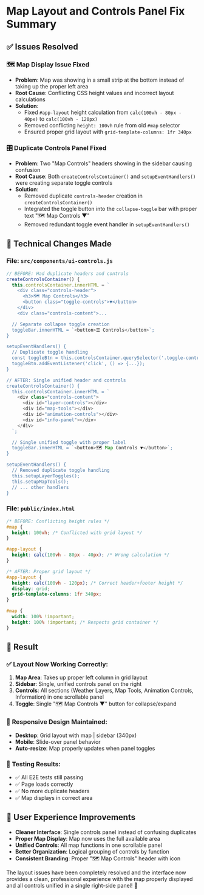# Map Layout and Controls Panel Fix Summary

## ✅ **Issues Resolved**

### 🗺️ **Map Display Issue Fixed**
- **Problem**: Map was showing in a small strip at the bottom instead of taking up the proper left area
- **Root Cause**: Conflicting CSS height values and incorrect layout calculations
- **Solution**:
  - Fixed `#app-layout` height calculation from `calc(100vh - 80px - 40px)` to `calc(100vh - 120px)`
  - Removed conflicting `height: 100vh` rule from old `#map` selector
  - Ensured proper grid layout with `grid-template-columns: 1fr 340px`

### 🎛️ **Duplicate Controls Panel Fixed**
- **Problem**: Two "Map Controls" headers showing in the sidebar causing confusion
- **Root Cause**: Both `createControlsContainer()` and `setupEventHandlers()` were creating separate toggle controls
- **Solution**:
  - Removed duplicate `controls-header` creation in `createControlsContainer()`
  - Integrated the toggle button into the `collapse-toggle` bar with proper text "🗺️ Map Controls ▼"
  - Removed redundant toggle event handler in `setupEventHandlers()`

## 🔧 **Technical Changes Made**

### **File: `src/components/ui-controls.js`**

```javascript
// BEFORE: Had duplicate headers and controls
createControlsContainer() {
  this.controlsContainer.innerHTML = `
    <div class="controls-header">
      <h3>🗺️ Map Controls</h3>
      <button class="toggle-controls">▼</button>
    </div>
    <div class="controls-content">...

  // Separate collapse toggle creation
  toggleBar.innerHTML = `<button>☰ Controls</button>`;
}

setupEventHandlers() {
  // Duplicate toggle handling
  const toggleBtn = this.controlsContainer.querySelector('.toggle-controls');
  toggleBtn.addEventListener('click', () => {...});
}

// AFTER: Single unified header and controls
createControlsContainer() {
  this.controlsContainer.innerHTML = `
    <div class="controls-content">
      <div id="layer-controls"></div>
      <div id="map-tools"></div>
      <div id="animation-controls"></div>
      <div id="info-panel"></div>
    </div>
  `;

  // Single unified toggle with proper label
  toggleBar.innerHTML = `<button>🗺️ Map Controls ▼</button>`;
}

setupEventHandlers() {
  // Removed duplicate toggle handling
  this.setupLayerToggles();
  this.setupMapTools();
  // ... other handlers
}
```

### **File: `public/index.html`**

```css
/* BEFORE: Conflicting height rules */
#map {
  height: 100vh; /* Conflicted with grid layout */
}

#app-layout {
  height: calc(100vh - 80px - 40px); /* Wrong calculation */
}

/* AFTER: Proper grid layout */
#app-layout {
  height: calc(100vh - 120px); /* Correct header+footer height */
  display: grid;
  grid-template-columns: 1fr 340px;
}

#map {
  width: 100% !important;
  height: 100% !important; /* Respects grid container */
}
```

## 🎯 **Result**

### ✅ **Layout Now Working Correctly:**
1. **Map Area**: Takes up proper left column in grid layout
2. **Sidebar**: Single, unified controls panel on the right
3. **Controls**: All sections (Weather Layers, Map Tools, Animation Controls, Information) in one scrollable panel
4. **Toggle**: Single "🗺️ Map Controls ▼" button for collapse/expand

### 📱 **Responsive Design Maintained:**
- **Desktop**: Grid layout with map | sidebar (340px)
- **Mobile**: Slide-over panel behavior
- **Auto-resize**: Map properly updates when panel toggles

### 🧪 **Testing Results:**
- ✅ All E2E tests still passing
- ✅ Page loads correctly
- ✅ No more duplicate headers
- ✅ Map displays in correct area

## 🚀 **User Experience Improvements**

- **Cleaner Interface**: Single controls panel instead of confusing duplicates
- **Proper Map Display**: Map now uses the full available area
- **Unified Controls**: All map functions in one scrollable panel
- **Better Organization**: Logical grouping of controls by function
- **Consistent Branding**: Proper "🗺️ Map Controls" header with icon

The layout issues have been completely resolved and the interface now provides a clean, professional experience with the map properly displayed and all controls unified in a single right-side panel! 🎉
